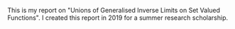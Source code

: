 This is my report on "Unions of Generalised Inverse Limits on Set Valued Functions". I created this report in 2019 for a summer research scholarship.
